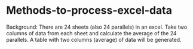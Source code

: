 # Methods-to-process-excel-data
Background: There are 24 sheets (also 24 parallels) in an excel. Take two columns of data from each sheet and calculate the average of the 24 parallels. A table with two columns (average) of data will be generated.
